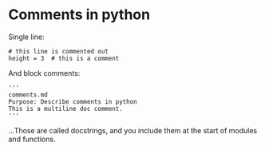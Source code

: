 ﻿# Comments in python

Single line:

    # this line is commented out
    height = 3  # this is a comment

And block comments:


    '''
    comments.md
    Purpose: Describe comments in python
    This is a multiline doc comment.
    '''

...Those are called docstrings, and you include them at the start of modules and functions.